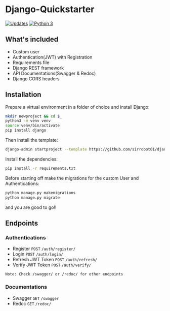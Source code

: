 # Django-Quickstarter

[![Updates](https://pyup.io/repos/github/sirrobot01/django-quickstarter/shield.svg)](https://pyup.io/repos/github/sirrobot01/django-quickstarter/)
[![Python 3](https://pyup.io/repos/github/sirrobot01/django-quickstarter/python-3-shield.svg)](https://pyup.io/repos/github/sirrobot01/django-quickstarter/)

## What's included

- Custom user
- Authentication(JWT) with Registration
- Requirements file
- Django REST framework
- API Documentations(Swagger & Redoc)
- Django CORS headers

## Installation

Prepare a virtual environment in a folder of choice and install Django:

```bash
mkdir newproject && cd $_
python3 -m venv venv
source venv/bin/activate
pip install django
```

Then install the template:

```bash
django-admin startproject --template https://github.com/sirrobot01/django-quickstarter/archive/master.zip newproject .
```

Install the dependencies:

```bash
pip install -r requirements.txt
```


Before starting off make the migrations for the custom User and Authentications:

```bash
python manage.py makemigrations
python manage.py migrate
```

and you are good to go!!

## Endpoints

### Authentications

- Register `POST` `/auth/register/`
- Login `POST` `/auth/login/`
- Refresh JWT Token `POST` `/auth/refresh/`
- Verify JWT Token `POST` `/auth/verify/`

```
Note: Check /swagger/ or /redoc/ for other endpoints
```

### Documentations

- Swagger `GET` `/swagger`
- Redoc `GET` `/redoc/`

